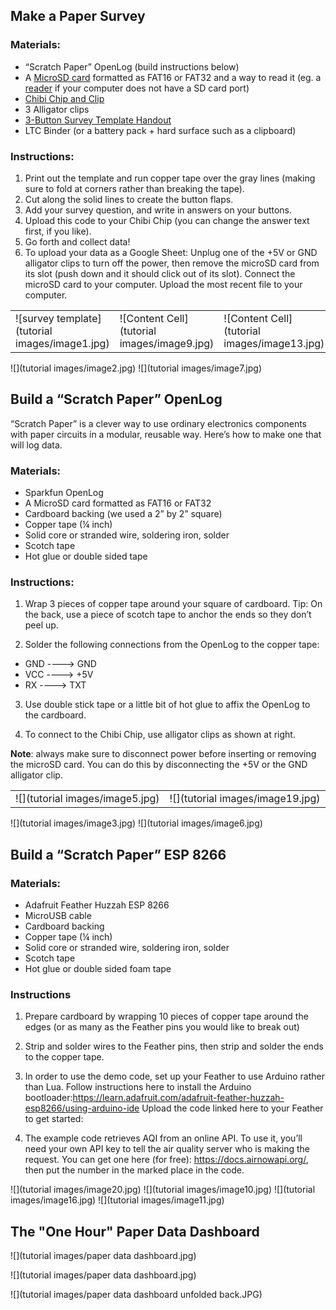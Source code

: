 ## Make a Paper Survey

### Materials:

* “Scratch Paper” OpenLog (build instructions below)
* A [MicroSD card](https://www.google.com/url?q=https://www.sparkfun.com/products/13833&sa=D&ust=1522256720713000) formatted as FAT16 or FAT32 and a way to read it (eg. a [reader](https://www.google.com/url?q=https://www.sparkfun.com/products/13004&sa=D&ust=1522256720713000) if your computer does not have a SD card port)
* [Chibi Chip and Clip](https://www.google.com/url?q=https://chibitronics.myshopify.com/collections/advanced-stickers/products/chip-clip&sa=D&ust=1522256720714000)
* 3 Alligator clips
* [3-Button Survey Template Handout](https://www.google.com/url?q=https://drive.google.com/open?id%3D1eQSuTzhWdfYVm7WIpVoz9MceFz2uHTUh&sa=D&ust=1522256720714000)
* LTC Binder (or a battery pack + hard surface such as a clipboard)

### Instructions:

1. Print out the template and run copper tape over the gray lines (making sure to fold at corners rather than breaking the tape).
2. Cut along the solid lines to create the button flaps.
3. Add your survey question, and write in answers on your buttons.
3. Upload this code to your Chibi Chip (you can change the answer text first, if you like).
4. Go forth and collect data!
5. To upload your data as a Google Sheet: Unplug one of the +5V or GND alligator clips to turn off the power, then remove the microSD card from its slot (push down and it should click out of its slot). Connect the microSD card to your computer. Upload the most recent file to your computer.

| | | |
------------- | ------------- | ------------
![survey template](tutorial images/image1.jpg)  | ![Content Cell](tutorial images/image9.jpg) | ![Content Cell](tutorial images/image13.jpg)
![](tutorial images/image2.jpg)
![](tutorial images/image7.jpg)

## Build a “Scratch Paper” OpenLog

“Scratch Paper” is a clever way to use ordinary electronics components with paper circuits in a modular, reusable way. Here’s how to make one that will log data.

### Materials:
* Sparkfun OpenLog
* A MicroSD card formatted as FAT16 or FAT32
* Cardboard backing (we used a 2” by 2” square)
* Copper tape (¼ inch)
* Solid core or stranded wire, soldering iron, solder
* Scotch tape
* Hot glue or double sided tape

### Instructions:
1. Wrap 3 pieces of copper tape around your square of cardboard.
 Tip: On the back, use a piece of scotch tape to anchor the ends so they don’t peel up.

2. Solder the following connections from the OpenLog to the copper tape:

 * GND ----> GND
 * VCC ----> +5V
 * RX ----> TXT

3. Use double stick tape or a little bit of hot glue to affix the OpenLog to the cardboard.

4. To connect to the Chibi Chip, use alligator clips as shown at right.

**Note**: always make sure to disconnect power before inserting or removing the microSD card. You can do this by disconnecting the +5V or the GND alligator clip.

| | |
------------- | -------------
![](tutorial images/image5.jpg) | ![](tutorial images/image19.jpg)
![](tutorial images/image3.jpg)
![](tutorial images/image6.jpg)


## Build a “Scratch Paper” ESP 8266

### Materials:
* Adafruit Feather Huzzah ESP 8266
* MicroUSB cable
* Cardboard backing
* Copper tape (¼ inch)
* Solid core or stranded wire, soldering iron, solder
* Scotch tape
* Hot glue or double sided foam tape

### Instructions

1. Prepare cardboard by wrapping 10 pieces of copper tape around the edges (or as many as the Feather pins you would like to break out)

2. Strip and solder wires to the Feather pins, then strip and solder the ends to the copper tape.


3. In order to use the demo code, set up your Feather to use Arduino rather than Lua. 
Follow instructions here to install the Arduino bootloader:https://learn.adafruit.com/adafruit-feather-huzzah-esp8266/using-arduino-ide
Upload the code linked here to your Feather to get started:

4. The example code retrieves AQI from an online API. To use it, you’ll need your own API key to tell the air quality server who is making the request. You can get one here (for free): https://docs.airnowapi.org/, then put the number in the marked place in the code.

![](tutorial images/image20.jpg)
![](tutorial images/image10.jpg)
![](tutorial images/image16.jpg)
![](tutorial images/image11.jpg)

## The "One Hour" Paper Data Dashboard

![](tutorial images/paper data dashboard.jpg)

![](tutorial images/paper data dashboard.jpg)

![](tutorial images/paper data dashboard unfolded back.JPG)
